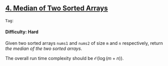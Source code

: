 ## [4. Median of Two Sorted Arrays](https://leetcode.com/problems/median-of-two-sorted-arrays)

```Tag```:

#### Difficulty: Hard

Given two sorted arrays ```nums1``` and ```nums2``` of size ```m``` and ```n``` respectively, return _the median of the two sorted arrays_.

The overall run time complexity should be $\mathcal{O}(\log (m+n))$.
